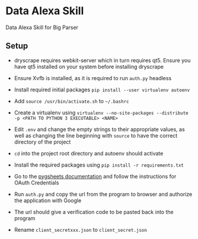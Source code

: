 # Data Alexa Skill #

Data Alexa Skill for Big Parser

## Setup ##

* dryscrape requires webkit-server which in turn requires qt5. Ensure you have qt5 installed on your system before installing dryscrape

* Ensure Xvfb is installed, as it is required to run `auth.py` headless

* Install required initial packages `pip install --user virtualenv autoenv`

* Add `source /usr/bin/activate.sh` to `~/.bashrc`

* Create a virtualenv using `virtualenv --no-site-packages --distribute -p <PATH TO PYTHON 3 EXECUTABLE> <NAME>`

* Edit `.env` and change the empty strings to their appropriate values, as well as changing the line beginning with `source` to have the correct directory of the project

* `cd` into the project root directory and autoenv should activate

* Install the required packages using `pip install -r requirements.txt`

* Go to the [pygsheets documentation](http://pygsheets.readthedocs.io/en/latest/authorizing.html) and follow the instructions for OAuth Credentials

* Run `auth.py` and copy the url from the program to browser and authorize the application with Google

* The url should give a verification code to be pasted back into the program

* Rename `client_secretxxx.json` to `client_secret.json`

